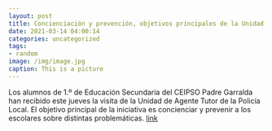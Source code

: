 ```yaml
---
layout: post
title: Concienciación y prevención, objetivos principales de la Unidad de Agente Tutor
date: 2021-03-14 04:00:14
categories: uncategorized
tags:
- random
image: /img/image.jpg
caption: This is a picture
---
```

Los alumnos de 1.º de Educación Secundaria del CEIPSO Padre Garralda han recibido este jueves la visita de la Unidad de Agente Tutor de la Policía Local. El objetivo principal de la iniciativa es concienciar y prevenir a los escolares sobre distintas problemáticas. [link](https://www.ayto-villacanada.es/tu-ayuntamiento/concienciacion-y-prevencion-objetivos-principales-de-la-unidad-de-agente-tutor/)
